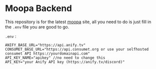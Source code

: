 # Moopa Backend

This repository is for the latest [moopa](https://moopa.live) site, all you need to do is just fill in the `.env` file you are good to go.

`.env` :

```
ANIFY_BASE_URL="https://api.anify.tv"
CONSUMET_BASE_URL="https://api.consumet.org or use your selfhosted consumet API https://yourdomainapi.com"
API_KEY_NAME="apikey" //no need to change this
API_KEY="your Anify API key (https://anify.tv/discord)"
```
